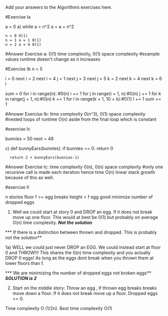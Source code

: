 Add your answers to the Algorithms exercises here.

#Exercise Ia

a = 0
a) while a < n^2
    a = a + n^2

    n = 0 O(1)
    n = 1 a = 1 0(1)
    n = 2 a = 4 0(1)

#Answer Exercise a: 0(1) time complexity, 0(1) space complexity
#example values runtime doesn't change as n increases

#Exercise Ib
n = 5

i = 0  next i = 2 next i = 4
j = 1  next j = 3 next j = 5
k = 2 next  k = 4 next k = 6
l

sum = 0
    for i in range(n): #0(n)
      i += 1
      for j in range(i + 1, n):#0(n)
        j += 1
        for k in range(j + 1, n):#0(n)
          k += 1
          for l in range(k + 1, 10 + k):#0(1)
            l += 1
            sum += 1

#Answer Exercise Ib: time complexity 0(n^3), 0(1) space complexity
#nested loops of runtime O(n) aside from the final loop which is constant

#exercise Ic

bunnies = 50 
next = 49



c)  def bunnyEars(bunnies):
      if bunnies == 0:
        return 0

      return 2 + bunnyEars(bunnies-1)


#Answer Exercise Ic: time complexity 0(n), 0(n) space complexity
#only one recursive call is made each iteration hence time O(n) linear stack growth because of this as well.

#exercise II

n stories
floor f >= egg breaks
height < f egg good
minimize number of dropped eggs


1) Well we could start at story 0  and DROP an egg. If it does not break move up one floor. This would at best be 0(1) but probably on average O(n) time complexity.
***Not the solution***


*** If there is a distinction between thrown and dropped. This is probably not the solution**

1a) WELL we could just never DROP an EGG. We could instead start at floor 0 and THROW!!! This shares the 0(n) time complexity and you actually DROP 0 eggs!  As long as the eggs dont break when you thrown them at lower floors than f.


*** We are minimizing the number of dropped eggs not broken eggs**
***SOLUTION is 2***

2) Start on the middle story: Throw an egg , if thrown egg breaks breaks move down a floor. If it does not break move up a floor. Dropped eggs == 0.

Time complexity O (1/2n). Best time complexity O(1)








